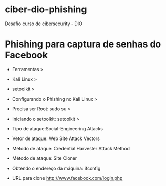 # ciber-dio-phishing
Desafio curso de  cibersecurity - DIO 




# Phishing para captura de senhas do Facebook

* Ferramentas >

* Kali Linux >

* setoolkit >

* Configurando o Phishing no Kali Linux >

* Precisa ser Root: sudo su >

* Iniciando o setoolkit: setoolkit >

* Tipo de ataque:Social-Engineering Attacks

* Vetor de ataque: Web Site Attack Vectors

* Método de ataque: Credential Harvester Attack Method

* Método de ataque: Site Cloner

* Obtendo o endereço da máquina: ifconfig

* URL para clone http://www.facebook.com/login.php
